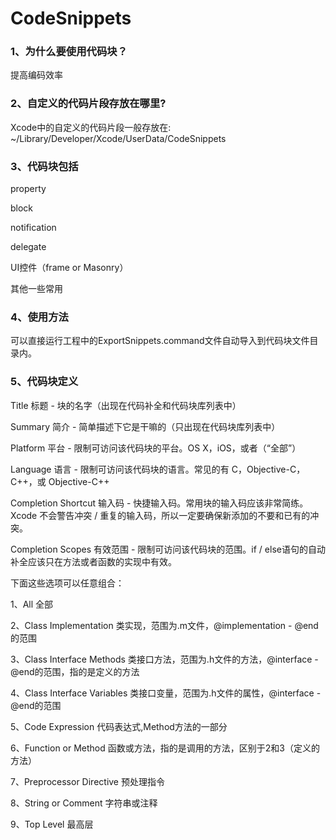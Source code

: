 # CodeSnippets
### 1、为什么要使用代码块？

提高编码效率

### 2、自定义的代码片段存放在哪里?

Xcode中的自定义的代码片段一般存放在:
~/Library/Developer/Xcode/UserData/CodeSnippets

### 3、代码块包括

property

block

notification

delegate

UI控件（frame or Masonry）

其他一些常用

### 4、使用方法

可以直接运行工程中的ExportSnippets.command文件自动导入到代码块文件目录内。

### 5、代码块定义

Title 标题 - 块的名字（出现在代码补全和代码块库列表中）

Summary 简介 - 简单描述下它是干嘛的（只出现在代码块库列表中）

Platform 平台 - 限制可访问该代码块的平台。OS X，iOS，或者（“全部”）

Language 语言 - 限制可访问该代码块的语言。常见的有 C，Objective-C，C++，或 Objective-C++

Completion Shortcut 输入码 - 快捷输入码。常用块的输入码应该非常简练。Xcode 不会警告冲突 / 重复的输入码，所以一定要确保新添加的不要和已有的冲突。

Completion Scopes 有效范围 - 限制可访问该代码块的范围。if / else语句的自动补全应该只在方法或者函数的实现中有效。

下面这些选项可以任意组合：

1、All 全部

2、Class Implementation 类实现，范围为.m文件，@implementation - @end的范围

3、Class Interface Methods 类接口方法，范围为.h文件的方法，@interface - @end的范围，指的是定义的方法

4、Class Interface Variables 类接口变量，范围为.h文件的属性，@interface - @end的范围

5、Code Expression 代码表达式,Method方法的一部分

6、Function or Method 函数或方法，指的是调用的方法，区别于2和3（定义的方法）

7、Preprocessor Directive 预处理指令

8、String or Comment 字符串或注释

9、Top Level 最高层
